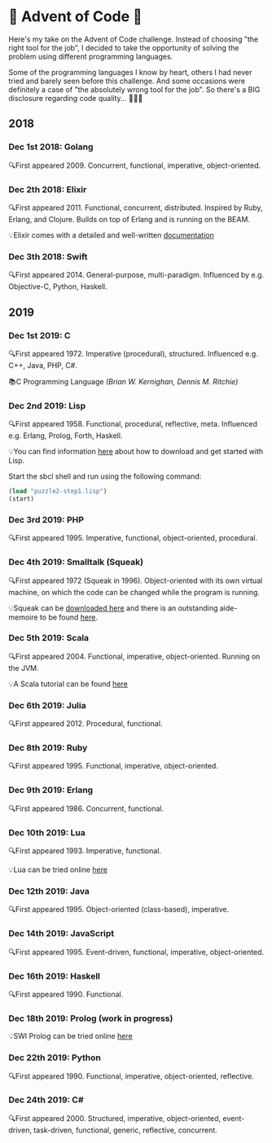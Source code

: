 # 🎄 Advent of Code 🎄
Here's my take on the Advent of Code challenge. Instead of choosing "the right tool for the job", I decided to take the opportunity of solving the problem using different programming languages.

Some of the programming languages I know by heart, others I had never tried and barely seen before this challenge. And some occasions were definitely a case of "the absolutely wrong tool for the job". So there's a BIG disclosure regarding code quality... 🙈🙈🙈

## 2018

### Dec 1st 2018: Golang
🔍First appeared 2009. Concurrent, functional, imperative, object-oriented.

### Dec 2th 2018: Elixir
🔍First appeared 2011. Functional, concurrent, distributed. Inspired by Ruby, Erlang, and Clojure. Builds on top of Erlang and is running on the BEAM.

💡Elixir comes with a detailed and well-written [documentation](https://hexdocs.pm/elixir)

### Dec 3th 2018: Swift
🔍First appeared 2014. General-purpose, multi-paradigm. Influenced by e.g. Objective-C, Python, Haskell.

## 2019

### Dec 1st 2019: C
🔍First appeared 1972. Imperative (procedural), structured. Influenced e.g. C++, Java, PHP, C#.

📚C Programming Language *(Brian W. Kernighan, Dennis M. Ritchie)*

### Dec 2nd 2019: Lisp
🔍First appeared 1958. Functional, procedural, reflective, meta. Influenced e.g. Erlang, Prolog, Forth, Haskell.

💡You can find information [here](https://lisp-lang.org/learn/getting-started/) about how to download and get started with Lisp.

Start the sbcl shell and run using the following command:

```lisp
(load "puzzle2-step1.lisp")
(start)
```

### Dec 3rd 2019: PHP
🔍First appeared 1995. Imperative, functional, object-oriented, procedural.

### Dec 4th 2019: Smalltalk (Squeak)
🔍First appeared 1972 (Squeak in 1996). Object-oriented with its own virtual machine, on which the code can be changed while the program is running.

💡Squeak can be [downloaded here](https://squeak.org/) and there is an outstanding aide-memoire to be found [here](https://wiki.squeak.org/squeak/5699).

### Dec 5th 2019: Scala
🔍First appeared 2004. Functional, imperative, object-oriented. Running on the JVM.

💡A Scala tutorial can be found [here](https://www.tutorialspoint.com/scala/index.htm)

### Dec 6th 2019: Julia
🔍First appeared 2012. Procedural, functional.

### Dec 8th 2019: Ruby
🔍First appeared 1995. Functional, imperative, object-oriented.

### Dec 9th 2019: Erlang
🔍First appeared 1986. Concurrent, functional.

### Dec 10th 2019: Lua
🔍First appeared 1993. Imperative, functional.

💡Lua can be tried online [here](https://www.lua.org/cgi-bin/demo)

### Dec 12th 2019: Java
🔍First appeared 1995. Object-oriented (class-based), imperative.

### Dec 14th 2019: JavaScript
🔍First appeared 1995. Event-driven, functional, imperative, object-oriented.

### Dec 16th 2019: Haskell
🔍First appeared 1990. Functional.

### Dec 18th 2019: Prolog (work in progress)
💡SWI Prolog can be tried online [here](https://swish.swi-prolog.org)

### Dec 22th 2019: Python
🔍First appeared 1990. Functional, imperative, object-oriented, reflective.

### Dec 24th 2019: C#
🔍First appeared 2000. Structured, imperative, object-oriented, event-driven, task-driven, functional, generic, reflective, concurrent.
